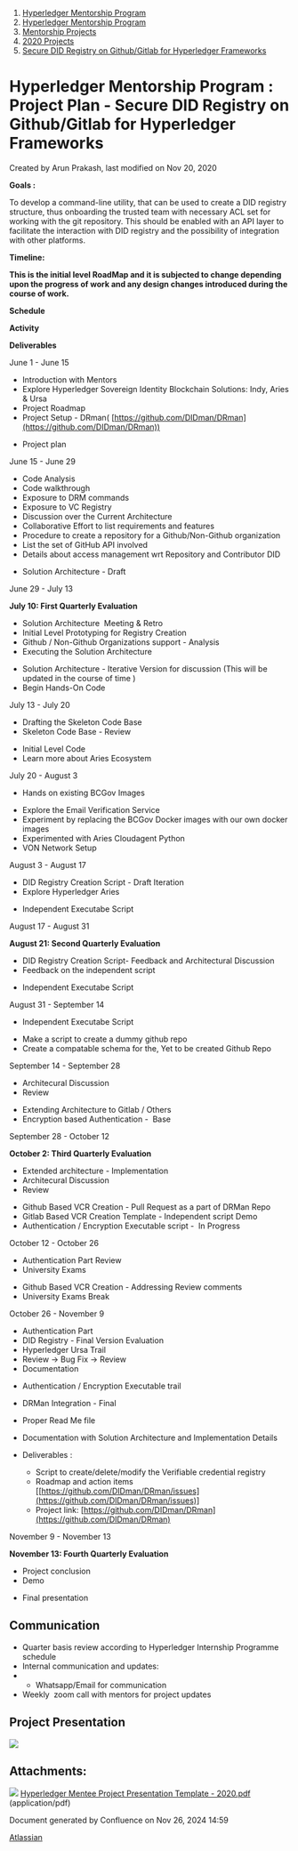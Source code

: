 1. [Hyperledger Mentorship Program](index.html)
2. [Hyperledger Mentorship Program](Hyperledger-Mentorship-Program_21954571.html)
3. [Mentorship Projects](Mentorship-Projects_21954604.html)
4. [2020 Projects](2020-Projects_21963347.html)
5. [Secure DID Registry on Github/Gitlab for Hyperledger Frameworks](21954677.html)

# Hyperledger Mentorship Program : Project Plan - Secure DID Registry on Github/Gitlab for Hyperledger Frameworks

Created by Arun Prakash, last modified on Nov 20, 2020

**Goals :**

To develop a command-line utility, that can be used to create a DID registry structure, thus onboarding the trusted team with necessary ACL set for working with the git repository. This should be enabled with an API layer to facilitate the interaction with DID registry and the possibility of integration with other platforms.

**Timeline:**

**This is the initial level RoadMap and it is subjected to change depending upon the progress of work and any design changes introduced during the course of work.**

**Schedule**

**Activity**

**Deliverables**

June 1 - June 15

- Introduction with Mentors
- Explore Hyperledger Sovereign Identity Blockchain Solutions: Indy, Aries &amp; Ursa
- Project Roadmap
- Project Setup - DRman( [https://github.com/DIDman/DRman](https://github.com/DIDman/DRman))

<!--THE END-->

- Project plan

June 15 - June 29

- Code Analysis
- Code walkthrough
- Exposure to DRM commands
- Exposure to VC Registry
- Discussion over the Current Architecture
- Collaborative Effort to list requirements and features
- Procedure to create a repository for a Github/Non-Github organization
- List the set of GitHub API involved
- Details about access management wrt Repository and Contributor DID
  

<!--THE END-->

- Solution Architecture - Draft

June 29 - July 13

**July 10: First Quarterly Evaluation**

- Solution Architecture  Meeting &amp; Retro
- Initial Level Prototyping for Registry Creation
- Github / Non-Github Organizations support - Analysis
- Executing the Solution Architecture

<!--THE END-->

- Solution Architecture - Iterative Version for discussion (This will be updated in the course of time )
- Begin Hands-On Code

July 13 - July 20

- Drafting the Skeleton Code Base
- Skeleton Code Base - Review

<!--THE END-->

- Initial Level Code
- Learn more about Aries Ecosystem

July 20 - August 3

- Hands on existing BCGov Images

<!--THE END-->

- Explore the Email Verification Service
- Experiment by replacing the BCGov Docker images with our own docker images
- Experimented with Aries Cloudagent Python
- VON Network Setup

August 3 - August 17

- DID Registry Creation Script - Draft Iteration
- Explore Hyperledger Aries

<!--THE END-->

- Independent Executabe Script

August 17 - August 31

**August 21: Second Quarterly Evaluation**

- DID Registry Creation Script- Feedback and Architectural Discussion
- Feedback on the independent script

<!--THE END-->

- Independent Executabe Script

August 31 - September 14

- Independent Executabe Script

<!--THE END-->

- Make a script to create a dummy github repo
- Create a compatable schema for the, Yet to be created Github Repo

September 14 - September 28

- Architecural Discussion
- Review

<!--THE END-->

- Extending Architecture to Gitlab / Others
- Encryption based Authentication -  Base

September 28 - October 12

**October 2: Third Quarterly Evaluation**

- Extended architecture - Implementation
- Architecural Discussion
- Review

<!--THE END-->

- Github Based VCR Creation - Pull Request as a part of DRMan Repo
- Gitlab Based VCR Creation Template - Independent script Demo
- Authentication / Encryption Executable script -  In Progress

October 12 - October 26

- Authentication Part Review
- University Exams

<!--THE END-->

- Github Based VCR Creation - Addressing Review comments
- University Exams Break

October 26 - November 9

- Authentication Part
- DID Registry - Final Version Evaluation
- Hyperledger Ursa Trail
- Review -&gt; Bug Fix -&gt; Review
- Documentation

<!--THE END-->

- Authentication / Encryption Executable trail
- DRMan Integration - Final
- Proper Read Me file
- Documentation with Solution Architecture and Implementation Details
- Deliverables :
  
  - Script to create/delete/modify the Verifiable credential registry
  - Roadmap and action items \[[https://github.com/DIDman/DRman/issues](https://github.com/DIDman/DRman/issues)]
  - Project link: [https://github.com/DIDman/DRman](https://github.com/DIDman/DRman)

November 9 - November 13

**November 13: Fourth Quarterly Evaluation**

- Project conclusion
- Demo

<!--THE END-->

- Final presentation

## **Communication**

- Quarter basis review according to Hyperledger Internship Programme schedule
- Internal communication and updates:
- - Whatsapp/Email for communication
- Weekly  zoom call with mentors for project updates

## **Project Presentation**

**[![](attachments/thumbnails/21956426/21964179)](attachments/21956426/21964179.pdf)**

## Attachments:

![](images/icons/bullet_blue.gif) [Hyperledger Mentee Project Presentation Template - 2020.pdf](attachments/21956426/21964179.pdf) (application/pdf)

Document generated by Confluence on Nov 26, 2024 14:59

[Atlassian](http://www.atlassian.com/)
